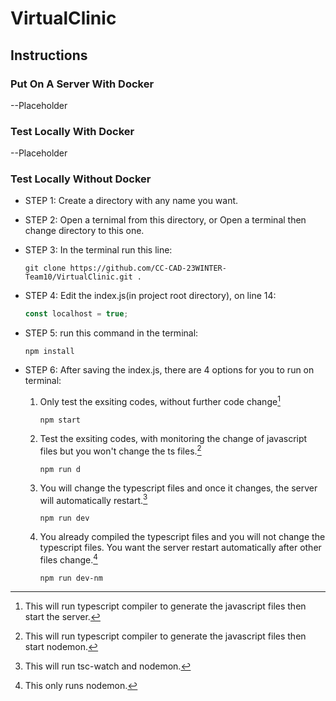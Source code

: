 # VirtualClinic

## Instructions
### Put On A Server With Docker

--Placeholder

### Test Locally With Docker

--Placeholder

### Test Locally Without Docker
+ STEP 1: Create a directory with any name you want.

+ STEP 2: Open a ternimal from this directory, or Open a terminal then change directory to this one.

+ STEP 3: In the terminal run this line:
   ```
   git clone https://github.com/CC-CAD-23WINTER-Team10/VirtualClinic.git .
   ```    
+ STEP 4: Edit the index.js(in project root directory), on line 14:
   ```javascript
   const localhost = true;
   ```
+ STEP 5: run this command in the terminal:
   ```
   npm install
   ```
+ STEP 6: After saving the index.js, there are 4 options for you to run on terminal:

   1. Only test the exsiting codes, without further code change[^1]
      ```
      npm start
      ```
   2. Test the exsiting codes, with monitoring the change of javascript files but you won't change the ts files.[^2]
      ```
      npm run d
      ```
   3. You will change the typescript files and once it changes, the server will automatically restart.[^3]

      ```
      npm run dev
      ```
   4. You already compiled the typescript files and you will not change the typescript files. You want the server restart automatically after other files change.[^4]
      ```
      npm run dev-nm
      ```

[^1]: This will run typescript compiler to generate the javascript files then start the server.
[^2]: This will run typescript compiler to generate the javascript files then start nodemon.
[^3]: This will run tsc-watch and nodemon.
[^4]: This only runs nodemon.
